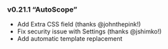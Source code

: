 ### v0.21.1 “AutoScope”

* Add Extra CSS field (thanks @johnthepink!)
* Fix security issue with Settings (thanks @jshimko!)
* Add automatic template replacement